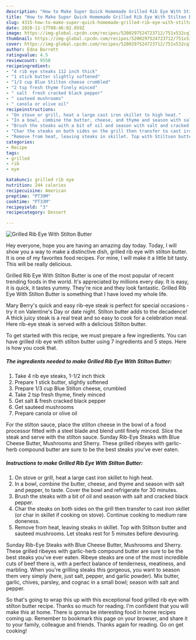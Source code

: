 ```yaml
---
description: "How to Make Super Quick Homemade Grilled Rib Eye With Stilton Butter"
title: "How to Make Super Quick Homemade Grilled Rib Eye With Stilton Butter"
slug: 4315-how-to-make-super-quick-homemade-grilled-rib-eye-with-stilton-butter
date: 2020-11-17T08:46:02.859Z
image: https://img-global.cpcdn.com/recipes/5200297524723712/751x532cq70/grilled-rib-eye-with-stilton-butter-recipe-main-photo.jpg
thumbnail: https://img-global.cpcdn.com/recipes/5200297524723712/751x532cq70/grilled-rib-eye-with-stilton-butter-recipe-main-photo.jpg
cover: https://img-global.cpcdn.com/recipes/5200297524723712/751x532cq70/grilled-rib-eye-with-stilton-butter-recipe-main-photo.jpg
author: Edna Barrett
ratingvalue: 4.5
reviewcount: 9550
recipeingredient:
- "4 rib eye steaks 112 inch thick"
- "1 stick butter slightly softened"
- "1/3 cup Blue Stilton cheese crumbled"
- "2 tsp fresh thyme finely minced"
- " salt  fresh cracked black pepper"
- " sauteed mushrooms"
- " canola or olive oil"
recipeinstructions:
- "On stove or grill, heat a large cast iron skillet to high heat."
- "In a bowl, combine the butter, cheese, and thyme and season with salt and pepper, to taste. Cover the bowl and refrigerate for 30 minutes."
- "Brush the steaks with a bit of oil and season with salt and cracked black pepper."
- "Char the steaks on both sides on the grill then transfer to cast iron skillet (or char in skillet if cooking on stove). Continue cooking to medium rare doneness."
- "Remove from heat, leaving steaks in skillet. Top with Stiltson butter and sauteed mushrooms. Let steaks rest for 5 minutes before devouring."
categories:
- Recipe
tags:
- grilled
- rib
- eye

katakunci: grilled rib eye 
nutrition: 244 calories
recipecuisine: American
preptime: "PT39M"
cooktime: "PT33M"
recipeyield: "3"
recipecategory: Dessert

---
```



![Grilled Rib Eye With Stilton Butter](https://img-global.cpcdn.com/recipes/5200297524723712/751x532cq70/grilled-rib-eye-with-stilton-butter-recipe-main-photo.jpg)

Hey everyone, hope you are having an amazing day today. Today, I will show you a way to make a distinctive dish, grilled rib eye with stilton butter. It is one of my favorites food recipes. For mine, I will make it a little bit tasty. This will be really delicious.

Grilled Rib Eye With Stilton Butter is one of the most popular of recent trending foods in the world. It's appreciated by millions every day. It is easy, it is quick, it tastes yummy. They're nice and they look fantastic. Grilled Rib Eye With Stilton Butter is something that I have loved my whole life.

Mary Berry&#39;s quick and easy rib-eye steak is perfect for special occasions - try it on Valentine&#39;s Day or date night. Stilton butter adds to the decadence! A thick juicy steak is a real treat and so easy to cook for a celebration meal. Here rib-eye steak is served with a delicious Stilton butter.


To get started with this recipe, we must prepare a few ingredients. You can have grilled rib eye with stilton butter using 7 ingredients and 5 steps. Here is how you cook that.

<!--inarticleads1-->

##### The ingredients needed to make Grilled Rib Eye With Stilton Butter:

1. Take 4 rib eye steaks, 1-1/2 inch thick
1. Prepare 1 stick butter, slightly softened
1. Prepare 1/3 cup Blue Stilton cheese, crumbled
1. Take 2 tsp fresh thyme, finely minced
1. Get  salt &amp; fresh cracked black pepper
1. Get  sauteed mushrooms
1. Prepare  canola or olive oil


For the stilton sauce, place the stilton cheese in the bowl of a food processor fitted with a steel blade and blend until finely minced. Slice the steak and serve with the stilton sauce. Sunday Rib-Eye Steaks with Blue Cheese Butter, Mushrooms and Sherry. These grilled ribeyes with garlic-herb compound butter are sure to be the best steaks you&#39;ve ever eaten. 

<!--inarticleads2-->

##### Instructions to make Grilled Rib Eye With Stilton Butter:

1. On stove or grill, heat a large cast iron skillet to high heat.
1. In a bowl, combine the butter, cheese, and thyme and season with salt and pepper, to taste. Cover the bowl and refrigerate for 30 minutes.
1. Brush the steaks with a bit of oil and season with salt and cracked black pepper.
1. Char the steaks on both sides on the grill then transfer to cast iron skillet (or char in skillet if cooking on stove). Continue cooking to medium rare doneness.
1. Remove from heat, leaving steaks in skillet. Top with Stiltson butter and sauteed mushrooms. Let steaks rest for 5 minutes before devouring.


Sunday Rib-Eye Steaks with Blue Cheese Butter, Mushrooms and Sherry. These grilled ribeyes with garlic-herb compound butter are sure to be the best steaks you&#39;ve ever eaten. Ribeye steaks are one of the most incredible cuts of beef there is, with a perfect balance of tenderness, meatiness, and marbling. When you&#39;re grilling steaks this gorgeous, you want to season them very simply (here, just salt, pepper, and garlic powder). Mix butter, garlic, chives, parsley, and cognac in a small bowl; season with salt and pepper. 

So that's going to wrap this up with this exceptional food grilled rib eye with stilton butter recipe. Thanks so much for reading. I'm confident that you will make this at home. There is gonna be interesting food in home recipes coming up. Remember to bookmark this page on your browser, and share it to your family, colleague and friends. Thanks again for reading. Go on get cooking!
